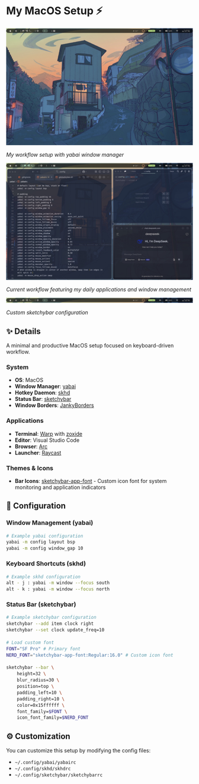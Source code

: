 # My MacOS Setup ⚡️

<p align="center">
<a href="./assets/Desktop.jpg">
  <img src="./assets/Desktop.jpg" alt="Desktop Screenshot" width="600">
</a>
</p>

_My workflow setup with yabai window manager_

<p align="center">
<a href="./assets/Workflow.jpg">
  <img src="./assets/Workflow.jpg" alt="Workflow Screenshot" width="600">
</a>
</p>

_Current workflow featuring my daily applications and window management_

<p align="center">
<a href="./assets/MenuBar.jpg">
  <img src="./assets/MenuBar.jpg" alt="Menu Bar" width="600">
</a>
</p>

_Custom sketchybar configuration_

## ✨ Details

A minimal and productive MacOS setup focused on keyboard-driven workflow.

### System

- **OS**: MacOS
- **Window Manager**: [yabai](https://github.com/koekeishiya/yabai)
- **Hotkey Daemon**: [skhd](https://github.com/koekeishiya/skhd)
- **Status Bar**: [sketchybar](https://github.com/FelixKratz/SketchyBar)
- **Window Borders**: [JankyBorders](https://github.com/FelixKratz/JankyBorders)

### Applications

- **Terminal**: [Warp](https://www.warp.dev) with [zoxide](https://github.com/ajeetdsouza/zoxide)
- **Editor**: Visual Studio Code
- **Browser**: [Arc](https://arc.net)
- **Launcher**: [Raycast](https://www.raycast.com)

### Themes & Icons

- **Bar Icons**: [sketchybar-app-font](https://github.com/kvndrsslr/sketchybar-app-font) - Custom icon font for system monitoring and application indicators

## 📝 Configuration

### Window Management (yabai)

```bash
# Example yabai configuration
yabai -m config layout bsp
yabai -m config window_gap 10
```

### Keyboard Shortcuts (skhd)

```bash
# Example skhd configuration
alt - j : yabai -m window --focus south
alt - k : yabai -m window --focus north
```

### Status Bar (sketchybar)

```bash
# Example sketchybar configuration
sketchybar --add item clock right
sketchybar --set clock update_freq=10

# Load custom font
FONT="SF Pro" # Primary font
NERD_FONT="sketchybar-app-font:Regular:16.0" # Custom icon font

sketchybar --bar \
    height=32 \
    blur_radius=30 \
    position=top \
    padding_left=10 \
    padding_right=10 \
    color=0x15ffffff \
    font_family=$FONT \
    icon_font_family=$NERD_FONT
```

## ⚙️ Customization

You can customize this setup by modifying the config files:

- `~/.config/yabai/yabairc`
- `~/.config/skhd/skhdrc`
- `~/.config/sketchybar/sketchybarrc`
